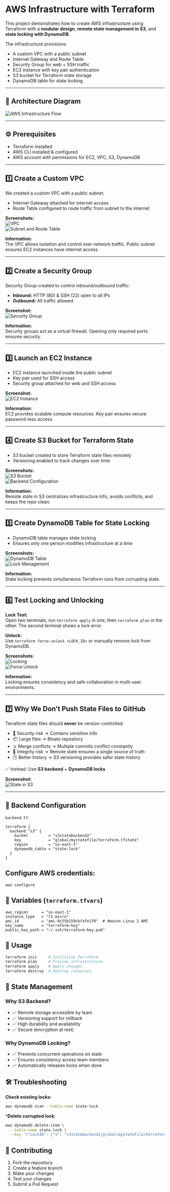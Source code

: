 # AWS Infrastructure with Terraform

This project demonstrates how to create AWS infrastructure using Terraform with a **modular design**, **remote state management in S3**, and **state locking with DynamoDB**.

The infrastructure provisions:

- A custom VPC with a public subnet
- Internet Gateway and Route Table
- Security Group for web + SSH traffic
- EC2 instance with key pair authentication
- S3 bucket for Terraform state storage
- DynamoDB table for state locking

---

## 📌 Architecture Diagram

![AWS Infrastructure Flow](screenshots/chart.png)

---

## ⚙️ Prerequisites

- Terraform installed  
- AWS CLI installed & configured  
- AWS account with permissions for EC2, VPC, S3, DynamoDB  

---

## 1️⃣ Create a Custom VPC

We created a custom VPC with a public subnet.  

- Internet Gateway attached for internet access  
- Route Table configured to route traffic from subnet to the internet  

**Screenshots:**  
![VPC](screenshots/vpc.png)  
![Subnet and Route Table](screenshots/route-table.png)  

**Information:**  
The VPC allows isolation and control over network traffic. Public subnet ensures EC2 instances have internet access.

---

## 2️⃣ Create a Security Group

Security Group created to control inbound/outbound traffic:

- **Inbound:** HTTP (80) & SSH (22) open to all IPs  
- **Outbound:** All traffic allowed  

**Screenshot:**  
![Security Group](screenshots/security-groups.png)  

**Information:**  
Security groups act as a virtual firewall. Opening only required ports ensures security.

---

## 3️⃣ Launch an EC2 Instance

- EC2 instance launched inside the public subnet  
- Key pair used for SSH access  
- Security group attached for web and SSH access  

**Screenshot:**  
![EC2 Instance](screenshots/ec2.png)  

**Information:**  
EC2 provides scalable compute resources. Key pair ensures secure password-less access.

---

## 4️⃣ Create S3 Bucket for Terraform State

- S3 bucket created to store Terraform state files remotely  
- Versioning enabled to track changes over time  

**Screenshots:**  
![S3 Bucket](screenshots/s3.png)  
![Backend Configuration](screenshots/s3-backend-seting.png)  

**Information:**  
Remote state in S3 centralizes infrastructure info, avoids conflicts, and keeps the repo clean.

---

## 5️⃣ Create DynamoDB Table for State Locking

- DynamoDB table manages state locking  
- Ensures only one person modifies infrastructure at a time  

**Screenshots:**  
![DynamoDB Table](screenshots/dynamodb.png)  
![Lock Management](screenshots/lock-dynamodb.png)  

**Information:**  
State locking prevents simultaneous Terraform runs from corrupting state.

---

## 6️⃣ Test Locking and Unlocking

**Lock Test:**  
Open two terminals, run `terraform apply` in one, then `terraform plan` in the other. The second terminal shows a lock error.  

**Unlock:**  
Use `terraform force-unlock <LOCK_ID>` or manually remove lock from DynamoDB.  

**Screenshots:**  
![Locking](screenshots/locking.png)  
![Force Unlock](screenshots/force-unlock.png)  

**Information:**  
Locking ensures consistency and safe collaboration in multi-user environments.

---

## 7️⃣ Why We Don’t Push State Files to GitHub

Terraform state files should **never** be version-controlled:

- 🔐 Security risk → Contains sensitive info  
- 📦 Large files → Bloats repository  
- ⚔️ Merge conflicts → Multiple commits conflict constantly  
- 🔄 Integrity risk → Remote state ensures a single source of truth  
- 🕒 Better history → S3 versioning provides safer state history  

✅ Instead: Use **S3 backend** + **DynamoDB locks**  

**Screenshot:**  
![State in S3](screenshots/state_view_in_s3.png)  

---

## 🔧 Backend Configuration

`backend.tf`:

```hcl
terraform {
  backend "s3" {
    bucket         = "s3statebackend2"
    key            = "global/mystatefile/terraform.tfstate"
    region         = "us-east-1"
    dynamodb_table = "state-lock"
  }
}

```

## Configure AWS credentials:
```aws configure```


## 📑 Variables (`terraform.tfvars`)

```hcl
aws_region      = "us-east-1"
instance_type   = "t2.micro"
ami_id          = "ami-0c55b159cbfafe1f0"  # Amazon Linux 2 AMI
key_name        = "terraform-key"
public_key_path = "~/.ssh/terraform-key.pub"
```

## 🚀 Usage

```bash
terraform init     # Initialize Terraform
terraform plan     # Preview infrastructure
terraform apply    # Apply changes
terraform destroy  # Destroy resources
```

## 📌 State Management

### Why S3 Backend?

- ✅ Remote storage accessible by team  
- ✅ Versioning support for rollback  
- ✅ High durability and availability  
- ✅ Secure (encryption at rest)  

### Why DynamoDB Locking?

- ✅ Prevents concurrent operations on state  
- ✅ Ensures consistency across team members  
- ✅ Automatically releases locks when done

## 🛠️ Troubleshooting

**Check existing locks:**

```bash
aws dynamodb scan --table-name state-lock
```

***Delete corrupted lock:**
``` bash
aws dynamodb delete-item \
  --table-name state-lock \
  --key '{"LockID": {"S": "s3statebackend2/global/mystatefile/terraform.tfstate"}}'
```
## 🤝 Contributing

1. Fork the repository  
2. Create a feature branch  
3. Make your changes  
4. Test your changes  
5. Submit a Pull Request





